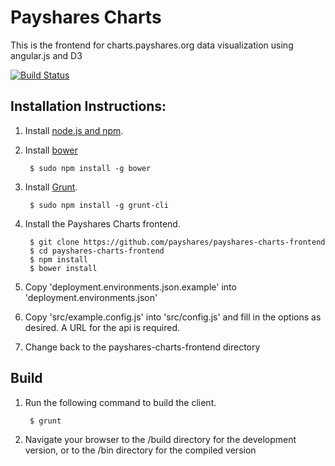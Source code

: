 # Payshares Charts

This is the frontend for charts.payshares.org data visualization using angular.js and D3

[![Build Status](https://travis-ci.org/Payshares/payshares-chart-frontend.svg?branch=master)](https://travis-ci.org/Payshares/payshares-chart-frontend)

## Installation Instructions:

1. Install [node.js and npm](http://nodejs.org/).
2. Install [bower](http://bower.io/)

        $ sudo npm install -g bower
        
2. Install [Grunt](http://gruntjs.com/).

        $ sudo npm install -g grunt-cli
    
3. Install the Payshares Charts frontend.
    
        $ git clone https://github.com/payshares/payshares-charts-frontend
        $ cd payshares-charts-frontend
        $ npm install
        $ bower install
        
4. Copy 'deployment.environments.json.example' into 'deployment.environments.json'
5. Copy 'src/example.config.js' into 'src/config.js' and fill in the options as desired. A URL for the api is required.
6. Change back to the payshares-charts-frontend directory

## Build

1. Run the following command to build the client.    

        $ grunt

2. Navigate your browser to the /build directory for the development version, or to the /bin directory for the compiled version
